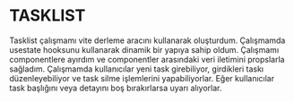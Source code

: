 # TASKLIST
Tasklist çalışmamı vite derleme aracını kullanarak oluşturdum.
Çalışmamda usestate hooksunu kullanarak dinamik bir yapıya sahip oldum.
Çalışmamı componentlere ayırdım ve componentler arasındaki veri iletimini propslarla sağladım.
Çalışmamda kullanıcılar yeni task girebiliyor, girdikleri taskı düzenleyebiliyor ve task silme işlemlerini yapabiliyorlar.
Eğer kullanıcılar task başlığını veya detayını boş bırakırlarsa uyarı alıyorlar.
